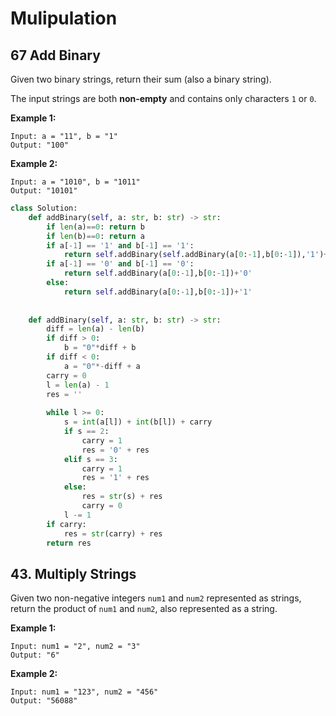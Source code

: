 # Mulipulation

## 67 Add Binary

Given two binary strings, return their sum \(also a binary string\).

The input strings are both **non-empty** and contains only characters `1` or `0`.

**Example 1:**

```text
Input: a = "11", b = "1"
Output: "100"
```

**Example 2:**

```text
Input: a = "1010", b = "1011"
Output: "10101"
```

```python
class Solution:
    def addBinary(self, a: str, b: str) -> str:
        if len(a)==0: return b
        if len(b)==0: return a
        if a[-1] == '1' and b[-1] == '1':
            return self.addBinary(self.addBinary(a[0:-1],b[0:-1]),'1')+'0'
        if a[-1] == '0' and b[-1] == '0':
            return self.addBinary(a[0:-1],b[0:-1])+'0'
        else:
            return self.addBinary(a[0:-1],b[0:-1])+'1'
        
        
    def addBinary(self, a: str, b: str) -> str:  
        diff = len(a) - len(b)
        if diff > 0:
            b = "0"*diff + b
        if diff < 0:
            a = "0"*-diff + a
        carry = 0
        l = len(a) - 1
        res = ''
        
        while l >= 0:
            s = int(a[l]) + int(b[l]) + carry
            if s == 2:
                carry = 1
                res = '0' + res
            elif s == 3:
                carry = 1
                res = '1' + res
            else:
                res = str(s) + res
                carry = 0
            l -= 1
        if carry:
            res = str(carry) + res
        return res
```

## 43. Multiply Strings

Given two non-negative integers `num1` and `num2` represented as strings, return the product of `num1` and `num2`, also represented as a string.

**Example 1:**

```text
Input: num1 = "2", num2 = "3"
Output: "6"
```

**Example 2:**

```text
Input: num1 = "123", num2 = "456"
Output: "56088"
```

```text

```

